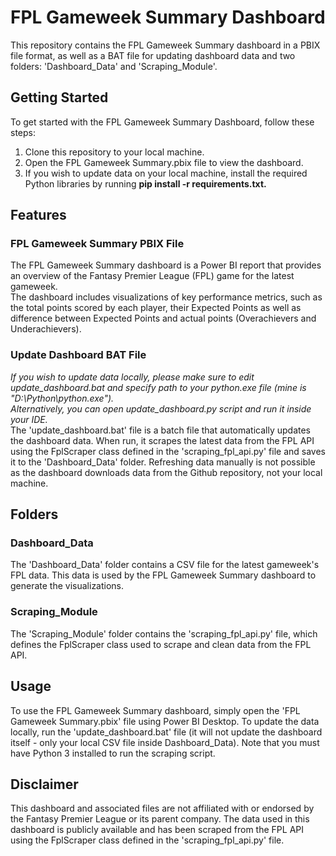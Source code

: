 # FPL Gameweek Summary Dashboard <br>
This repository contains the FPL Gameweek Summary dashboard in a PBIX file format, as well as a BAT file for updating dashboard data and two folders: 'Dashboard_Data' and 'Scraping_Module'.<br>

## Getting Started <br>
To get started with the FPL Gameweek Summary Dashboard, follow these steps:<br>

1. Clone this repository to your local machine.<br>
2. Open the FPL Gameweek Summary.pbix file to view the dashboard.<br>
3. If you wish to update data on your local machine, install the required Python libraries by running <b>pip install -r requirements.txt.</b><br>

## Features<br>
### FPL Gameweek Summary PBIX File<br>
The FPL Gameweek Summary dashboard is a Power BI report that provides an overview of the Fantasy Premier League (FPL) game for the latest gameweek. <br>
The dashboard includes visualizations of key performance metrics, such as the total points scored by each player, their Expected Points as well as difference between Expected Points and actual points (Overachievers and Underachievers). <br>

### Update Dashboard BAT File <br>
<i>If you wish to update data locally, please make sure to edit update_dashboard.bat and specify path to your python.exe file (mine is "D:\Python\python.exe"). <br>
Alternatively, you can open update_dashboard.py script and run it inside your IDE. </i> <br>
The 'update_dashboard.bat' file is a batch file that automatically updates the dashboard data. When run, it scrapes the latest data from the FPL API using the FplScraper class defined in the 'scraping_fpl_api.py' file and saves it to the 'Dashboard_Data' folder. Refreshing data manually is not possible as the dashboard downloads data from the Github repository, not your local machine. <br>

## Folders<br>
### Dashboard_Data <br>
The 'Dashboard_Data' folder contains a CSV file for the latest gameweek's FPL data. This data is used by the FPL Gameweek Summary dashboard to generate the visualizations.<br>

### Scraping_Module <br>
The 'Scraping_Module' folder contains the 'scraping_fpl_api.py' file, which defines the FplScraper class used to scrape and clean data from the FPL API.<br>

## Usage<br>
To use the FPL Gameweek Summary dashboard, simply open the 'FPL Gameweek Summary.pbix' file using Power BI Desktop. To update the data locally, run the 'update_dashboard.bat' file (it will not update the dashboard itself - only your local CSV file inside Dashboard_Data). Note that you must have Python 3 installed to run the scraping script.<br>

## Disclaimer<br>
This dashboard and associated files are not affiliated with or endorsed by the Fantasy Premier League or its parent company. The data used in this dashboard is publicly available and has been scraped from the FPL API using the FplScraper class defined in the 'scraping_fpl_api.py' file.
